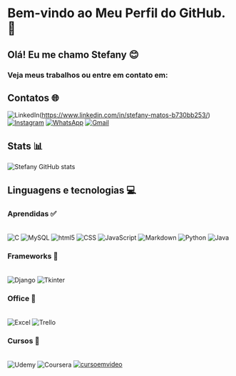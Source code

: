 # Bem-vindo ao Meu Perfil do GitHub. 👋
## Olá! Eu me chamo Stefany 😊

### Veja meus trabalhos ou entre em contato em: 

## Contatos 🌐
![LinkedIn](https://img.shields.io/badge/linkedin-%230077B5.svg?style=for-the-badge&logo=linkedin&logoColor=white)(https://www.linkedin.com/in/stefany-matos-b730bb253/)
[![Instagram](https://img.shields.io/badge/Instagram-E4405F?style=for-the-badge&logo=instagram&logoColor=white)](https://www.instagram.com/stefanyy_mendonca/)
[![WhatsApp](https://img.shields.io/badge/WhatsApp-25D366?style=for-the-badge&logo=whatsapp&logoColor=white)](https://wa.me/5521974006710)
[![Gmail](https://img.shields.io/badge/Gmail-D14836?style=for-the-badge&logo=gmail&logoColor=white)](mailto:sou.stefany300@gmail.com)


## Stats 📊
![Stefany GitHub stats](https://github-readme-stats.vercel.app/api?username=Sttefanyy&show_icons=true&theme=radical)

## Linguagens e tecnologias 💻

### Aprendidas ✅
<div style="display: inline_block"><br/>
  <img align="center" alt="C" src="https://img.shields.io/badge/C-00599C?style=for-the-badge&logo=c&logoColor=white"/>
  <img align="center" alt="MySQL" src="https://img.shields.io/badge/MySQL-00000F?style=for-the-badge&logo=mysql&logoColor=white"/>
  <img align="center" alt="html5" src="https://img.shields.io/badge/HTML5-E34F26?style=for-the-badge&logo=html5&logoColor=white"/>
  <img align="center" alt="CSS" src="https://img.shields.io/badge/CSS3-1572B6?style=for-the-badge&logo=css3&logoColor=white"/>
  <img align="center" alt="JavaScript" src="https://img.shields.io/badge/JavaScript-323330?style=for-the-badge&logo=javascript&logoColor=F7DF1E"/>
  <img align="center" alt="Markdown" src="https://img.shields.io/badge/Markdown-000000?style=for-the-badge&logo=markdown&logoColor=white"/>
  <img align="center" alt="Python" src="https://img.shields.io/badge/Python-14354C?style=for-the-badge&logo=python&logoColor=white"/>
  <img align="center" alt="Java" src="https://img.shields.io/badge/Java-ED8B00?style=for-the-badge&logo=openjdk&logoColor=white"/>
</div>

### Frameworks 🚀
<div style="display: inline_block"><br/>
  <img align="center" alt="Django" src="https://img.shields.io/badge/Django-092E20?style=for-the-badge&logo=django&logoColor=white"/>
  <img align="center" alt="Tkinter" src=""/>
</div>

### Office 🚀
<div style="display: inline_block"><br/>
  <img align="center" alt="Excel" src="https://img.shields.io/badge/Microsoft_Excel-217346?style=for-the-badge&logo=microsoft-excel&logoColor=white"/>
  <img align="center" alt="Trello" src="https://img.shields.io/badge/Trello-0052CC?style=for-the-badge&logo=trello&logoColor=white"/>
</div>

### Cursos 🚀
<div style="display: inline_block"><br/>
  <img align="center" alt="Udemy" src="https://img.shields.io/badge/Udemy-EC5252?style=for-the-badge&logo=Udemy&logoColor=white"/>
  <img align="center" alt="Coursera" src="https://img.shields.io/badge/Coursera-0056D2?style=for-the-badge&logo=Coursera&logoColor=white"/>
  <a href="#"><img alt="cursoemvideo" src="https://img.shields.io/badge/curso%20em%20video-0056D2.svg?logo=youtubekids&logoColor=white"></a>
</div>


<!---
Sttefanyy/Sttefanyy is a ✨ special ✨ repository because its `README.md` (this file) appears on your GitHub profile.
You can click the Preview link to take a look at your changes.
--->
